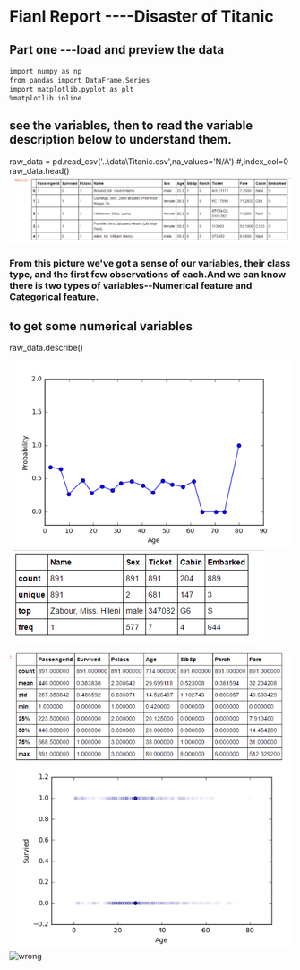 # Fianl Report ----Disaster of Titanic


## Part one ---load and preview the data</font>
```import pandas as pd
import numpy as np
from pandas import DataFrame,Series
import matplotlib.pyplot as plt
%matplotlib inline
```

## see the variables, then to read the variable description below to understand them. 
 raw_data = pd.read_csv('..\data\Titanic.csv',na_values='N/A')  #,index_col=0
 raw_data.head()
![wrong](https://github.com/zxy6076/Zheng_Xiaoyu_Spring2017/blob/master/final/analysis/ana_1/raw_data_head.png) 
### From this picture we've got a sense of our variables, their class type, and the first few observations of each.And we can know there is two types of variables--Numerical feature and Categorical feature.

## to get some numerical variables
 raw_data.describe()
 
 
 ![wrong](https://github.com/zxy6076/Zheng_Xiaoyu_Spring2017/blob/master/final/analysis/ana_1/ana_fianl_20s.png)
 ![wrong](https://github.com/zxy6076/Zheng_Xiaoyu_Spring2017/blob/master/final/analysis/ana_1/raw_data_cate_des.png)

 ![wrong](https://github.com/zxy6076/Zheng_Xiaoyu_Spring2017/blob/master/final/analysis/ana_1/raw_data_num_des.png)
 ![wrong](https://github.com/zxy6076/Zheng_Xiaoyu_Spring2017/blob/master/final/analysis/ana_1/raw_data_scatter.png)
 ![wrong]()
 
 

